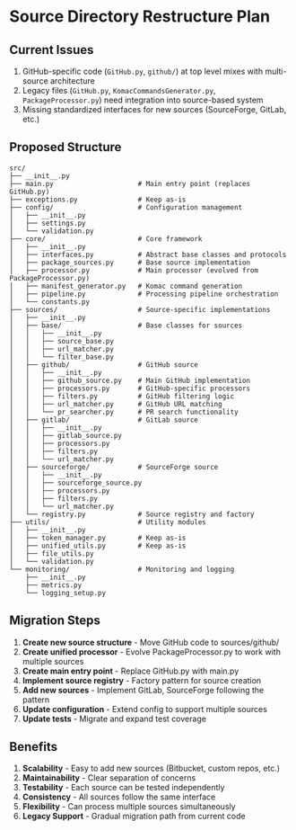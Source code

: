 # Source Directory Restructure Plan

## Current Issues
1. GitHub-specific code (`GitHub.py`, `github/`) at top level mixes with multi-source architecture
2. Legacy files (`GitHub.py`, `KomacCommandsGenerator.py`, `PackageProcessor.py`) need integration into source-based system
3. Missing standardized interfaces for new sources (SourceForge, GitLab, etc.)

## Proposed Structure

```
src/
├── __init__.py
├── main.py                     # Main entry point (replaces GitHub.py)
├── exceptions.py               # Keep as-is
├── config/                     # Configuration management
│   ├── __init__.py
│   ├── settings.py
│   └── validation.py
├── core/                       # Core framework
│   ├── __init__.py
│   ├── interfaces.py           # Abstract base classes and protocols
│   ├── package_sources.py      # Base source implementation
│   ├── processor.py            # Main processor (evolved from PackageProcessor.py)
│   ├── manifest_generator.py   # Komac command generation
│   ├── pipeline.py             # Processing pipeline orchestration
│   └── constants.py
├── sources/                    # Source-specific implementations
│   ├── __init__.py
│   ├── base/                   # Base classes for sources
│   │   ├── __init__.py
│   │   ├── source_base.py
│   │   ├── url_matcher.py
│   │   └── filter_base.py
│   ├── github/                 # GitHub source
│   │   ├── __init__.py
│   │   ├── github_source.py    # Main GitHub implementation
│   │   ├── processors.py       # GitHub-specific processors
│   │   ├── filters.py          # GitHub filtering logic
│   │   ├── url_matcher.py      # GitHub URL matching
│   │   └── pr_searcher.py      # PR search functionality
│   ├── gitlab/                 # GitLab source
│   │   ├── __init__.py
│   │   ├── gitlab_source.py
│   │   ├── processors.py
│   │   ├── filters.py
│   │   └── url_matcher.py
│   ├── sourceforge/            # SourceForge source
│   │   ├── __init__.py
│   │   ├── sourceforge_source.py
│   │   ├── processors.py
│   │   ├── filters.py
│   │   └── url_matcher.py
│   └── registry.py             # Source registry and factory
├── utils/                      # Utility modules
│   ├── __init__.py
│   ├── token_manager.py        # Keep as-is
│   ├── unified_utils.py        # Keep as-is
│   ├── file_utils.py
│   └── validation.py
└── monitoring/                 # Monitoring and logging
    ├── __init__.py
    ├── metrics.py
    └── logging_setup.py
```

## Migration Steps

1. **Create new source structure** - Move GitHub code to sources/github/
2. **Create unified processor** - Evolve PackageProcessor.py to work with multiple sources
3. **Create main entry point** - Replace GitHub.py with main.py
4. **Implement source registry** - Factory pattern for source creation
5. **Add new sources** - Implement GitLab, SourceForge following the pattern
6. **Update configuration** - Extend config to support multiple sources
7. **Update tests** - Migrate and expand test coverage

## Benefits

1. **Scalability** - Easy to add new sources (Bitbucket, custom repos, etc.)
2. **Maintainability** - Clear separation of concerns
3. **Testability** - Each source can be tested independently
4. **Consistency** - All sources follow the same interface
5. **Flexibility** - Can process multiple sources simultaneously
6. **Legacy Support** - Gradual migration path from current code
